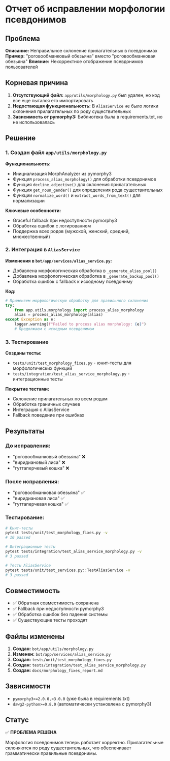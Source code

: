 # Отчет об исправлении морфологии псевдонимов

## Проблема

**Описание:** Неправильное склонение прилагательных в псевдонимах
**Пример:** "роговообманковый обезьяна" вместо "роговообманковая обезьяна"
**Влияние:** Некорректное отображение псевдонимов пользователей

## Корневая причина

1. **Отсутствующий файл:** `app/utils/morphology.py` был удален, но код все еще пытался его импортировать
2. **Недостающая функциональность:** В `AliasService` не было логики склонения прилагательных по роду существительных
3. **Зависимость от pymorphy3:** Библиотека была в requirements.txt, но не использовалась

## Решение

### 1. Создан файл `app/utils/morphology.py`

**Функциональность:**
- Инициализация MorphAnalyzer из pymorphy3
- Функция `process_alias_morphology()` для обработки псевдонимов
- Функция `decline_adjective()` для склонения прилагательных
- Функция `get_noun_gender()` для определения рода существительных
- Функции `normalize_word()` и `extract_words_from_text()` для нормализации

**Ключевые особенности:**
- Graceful fallback при недоступности pymorphy3
- Обработка ошибок с логированием
- Поддержка всех родов (мужской, женский, средний, множественный)

### 2. Интеграция в `AliasService`

**Изменения в `bot/app/services/alias_service.py`:**
- Добавлена морфологическая обработка в `_generate_alias_pool()`
- Добавлена морфологическая обработка в `_generate_backup_pool()`
- Обработка ошибок с fallback к исходному псевдониму

**Код:**
```python
# Применяем морфологическую обработку для правильного склонения
try:
    from app.utils.morphology import process_alias_morphology
    alias = process_alias_morphology(alias)
except Exception as e:
    logger.warning(f"Failed to process alias morphology: {e}")
    # Продолжаем с исходным псевдонимом
```

### 3. Тестирование

**Созданы тесты:**
- `tests/unit/test_morphology_fixes.py` - юнит-тесты для морфологических функций
- `tests/integration/test_alias_service_morphology.py` - интеграционные тесты

**Покрытие тестами:**
- Склонение прилагательных по всем родам
- Обработка граничных случаев
- Интеграция с AliasService
- Fallback поведение при ошибках

## Результаты

### До исправления:
- "роговообманковый обезьяна" ❌
- "виридиановый лиса" ❌
- "гуттаперчевый кошка" ❌

### После исправления:
- "роговообманковая обезьяна" ✅
- "виридиановая лиса" ✅
- "гуттаперчевая кошка" ✅

### Тестирование:
```bash
# Юнит-тесты
pytest tests/unit/test_morphology_fixes.py -v
# 10 passed

# Интеграционные тесты
pytest tests/integration/test_alias_service_morphology.py -v
# 3 passed

# Тесты AliasService
pytest tests/unit/test_services.py::TestAliasService -v
# 3 passed
```

## Совместимость

- ✅ Обратная совместимость сохранена
- ✅ Fallback при недоступности pymorphy3
- ✅ Обработка ошибок без падения системы
- ✅ Существующие тесты проходят

## Файлы изменены

1. **Создан:** `bot/app/utils/morphology.py`
2. **Изменен:** `bot/app/services/alias_service.py`
3. **Создан:** `tests/unit/test_morphology_fixes.py`
4. **Создан:** `tests/integration/test_alias_service_morphology.py`
5. **Создан:** `docs/morphology_fixes_report.md`

## Зависимости

- `pymorphy3>=2.0.0,<3.0.0` (уже была в requirements.txt)
- `dawg2-python>=0.8.0` (автоматически установлена с pymorphy3)

## Статус

✅ **ПРОБЛЕМА РЕШЕНА**

Морфология псевдонимов теперь работает корректно. Прилагательные склоняются по роду существительных, что обеспечивает грамматически правильные псевдонимы.
